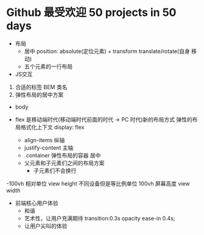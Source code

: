 # Github 最受欢迎 50 projects in 50 days

- 布局
  - 居中
      position: absolute(定位元素) + transform translate/rotate(自身 移动)
  - 五个元素的一行布局
- JS交互

1. 合适的标签 BEM 类名
2. 弹性布局的居中方案

- body

- flex 是移动端时代(移动端时代前面的时代 -> PC 时代)新的布局方式
弹性的布局格式化上下文 display: flex
  - align-items 纵轴
  - justify-content 主轴
  - .container 弹性布局的容器 居中
  - 父元素和子元素们之间的布局方案
    - 子元素们不会换行

-100vh 相对单位
  view height 不同设备但是等比例单位 100vh 屏幕高度
  view width

- 前端核心用户体验
  - 和谐
  - 艺术性，让用户充满期待
  transition:0.3s opacity ease-in 0.4s;
  - 让用户尖叫的体验
